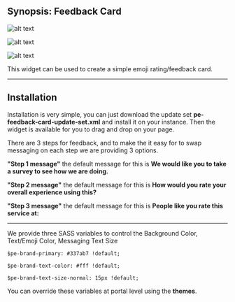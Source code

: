 ## Synopsis: Feedback Card

![alt text](https://gitlab.com/dev-practice/platexp-widget-library/raw/master/images/pe-feedback-card-screenshot-01.png "Timeline Widget - Step 1")

![alt text](https://gitlab.com/dev-practice/platexp-widget-library/raw/master/images/pe-feedback-card-screenshot-02.png "Timeline Widget- Step 2")

![alt text](https://gitlab.com/dev-practice/platexp-widget-library/raw/master/images/pe-feedback-card-screenshot-03.png "Timeline Widget- Step 3")

This widget can be used to create a simple emoji rating/feedback card.

***

## Installation

Installation is very simple, you can just download the update set **pe-feedback-card-update-set.xml** and install it on your instance. Then the widget is available for you to drag and drop on your page.

There are 3 steps for feedback, and to make the it easy for to swap messaging on each step we are providing 3 options.

**"Step 1 message"** the default message for this is **We would like you to take a survey to see how we are doing.**

**"Step 2 message"** the default message for this is **How would you rate your overall experience using this?**

**"Step 3 message"** the default message for this is **People like you rate this service at:**

***

We provide three SASS variables to control the Background Color, Text/Emoji Color, Messaging Text Size

`$pe-brand-primary: #337ab7 !default;`

`$pe-brand-text-color: #fff !default;`

`$pe-brand-text-size-normal: 15px !default;`



You can override these variables at portal level using the **themes**.





